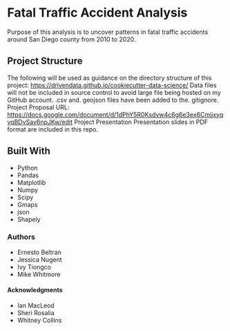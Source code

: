# Fatal Traffic Accident Analysis
Purpose of this analysis is to uncover patterns in fatal traffic accidents around San Diego county from 2010 to 2020.
## Project Structure
The following will be used as guidance on the directory structure of this project: https://drivendata.github.io/cookiecutter-data-science/
Data files will not be included in source control to avoid large file being hosted on my GitHub account. .csv and. geojson files have been added to the. gitignore.
Project Proposal URL: https://docs.google.com/document/d/1dPhY5R0Ksdvw4c6g6e3ex6CmjjxyqvqBDvSay6npJKw/edit
Project Presentation
Presentation slides in PDF format are included in this repo.
## Built With
* Python 
* Pandas
* Matplotlib
* Numpy 
* Scipy
* Gmaps
* json
* Shapely
### Authors
* Ernesto Beltran
* Jessica Nugent
* Ivy Tiongco
* Mike Whitmore
#### Acknowledgments
* Ian MacLeod
* Sheri Rosalia
* Whitney Collins
